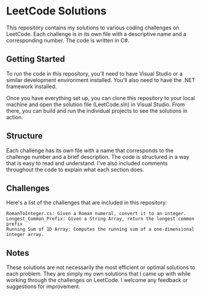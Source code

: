 # LeetCode Solutions

This repository contains my solutions to various coding challenges on LeetCode. Each challenge is in its own file with a descriptive name and a corresponding number. The code is written in C#.
## Getting Started

To run the code in this repository, you'll need to have Visual Studio or a similar development environment installed. You'll also need to have the .NET framework installed.

Once you have everything set up, you can clone this repository to your local machine and open the solution file (LeetCode.sln) in Visual Studio. From there, you can build and run the individual projects to see the solutions in action.
## Structure

Each challenge has its own file with a name that corresponds to the challenge number and a brief description. The code is structured in a way that is easy to read and understand. I've also included comments throughout the code to explain what each section does.
## Challenges

Here's a list of the challenges that are included in this repository:

    RomanToInteger.cs: Given a Roman numeral, convert it to an integer. 
    Longest_Common_Prefix: Given a String Array, return the longest common prefix
    Running Sum of 1D Array: Computes the running sum of a one-dimensional integer array.

## Notes

These solutions are not necessarily the most efficient or optimal solutions to each problem. They are simply my own solutions that I came up with while working through the challenges on LeetCode. I welcome any feedback or suggestions for improvement.
